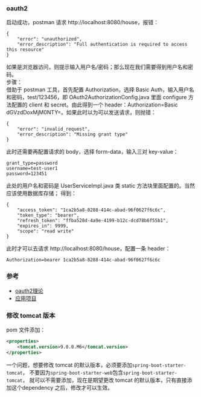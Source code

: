 ### oauth2
启动成功，postman 请求 http://localhost:8080/house，报错：
```
{
    "error": "unauthorized",
    "error_description": "Full authentication is required to access this resource"
}
```
如果是浏览器访问，则提示输入用户名/密码；那么现在我们需要得到用户名和密码。  
步骤：  
借助于 postman 工具，首先配置 Authorization，选择 Basic Auth，输入用户名和密码，test/123456，即 OAuth2AuthorizationConfig.java
里面 configure 方法配置的 client 和 secret。由此得到一个 header：Authorization=Basic dGVzdDoxMjM0NTY=。如果此时以为可以发送请求，则抛错：
```
{
    "error": "invalid_request",
    "error_description": "Missing grant type"
}
```
此时还需要再配置请求的 body，选择 form-data，输入三对 key-value：
```
grant_type=password
username=test-user1
password=123451
```
此处的用户名和密码是 UserServiceImpl.java 类 static 方法块里面配置的。当然应该使用数据库存储；
得到：
```
{
    "access_token": "1ca2b5a8-8288-414c-abad-96f0627f6c6c",
    "token_type": "bearer",
    "refresh_token": "ffba528d-4a9e-4199-b12c-dcd78b6f55b1",
    "expires_in": 9999,
    "scope": "read write"
}
```
此时才可以去请求 http://localhost:8080/house，配置一条 header：
```
Authorization=bearer 1ca2b5a8-8288-414c-abad-96f0627f6c6c
```
### 参考
- [oauth2理论](http://www.ruanyifeng.com/blog/2014/05/oauth_2_0.html)
- [应用项目](http://blog.csdn.net/lightofmiracle/article/details/79151074)

### 修改 tomcat 版本
pom 文件添加：
```xml
<properties>
    <tomcat.version>9.0.0.M6</tomcat.version>
</properties>
```
一个问题，想要修改 tomcat 的默认版本，必须要添加```spring-boot-starter-tomcat```，
不要因为```spring-boot-starter-web```包含```spring-boot-starter-tomcat```，
就可以不需要添加，现在是期望更改 tomcat 的默认版本，只有直接添加这个dependency 之后，修改才可以生效。